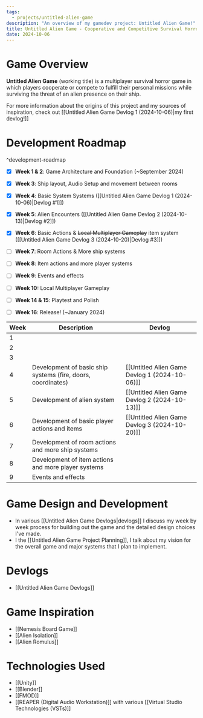 ```yaml
---
tags:
  - projects/untitled-alien-game
description: "An overview of my gamedev project: Untitled Alien Game!"
title: Untitled Alien Game - Cooperative and Competitive Survival Horror in Space!
date: 2024-10-06
---
```

# Game Overview

**Untitled Alien Game** (working title) is a multiplayer survival horror game in which players cooperate or compete to fulfill their personal missions while surviving the threat of an alien presence on their ship.

For more information about the origins of this project and my sources of inspiration, check out [[Untitled Alien Game Devlog 1 (2024-10-06)|my first devlog!]]


# Development Roadmap

^development-roadmap

- [x] **Week 1 & 2**: Game Architecture and Foundation (~September 2024)
- [x] **Week 3**: Ship layout, Audio Setup and movement between rooms
- [x] **Week 4**: Basic System Systems ([[Untitled Alien Game Devlog 1 (2024-10-06)|Devlog #1]])
- [x] **Week 5**: Alien Encounters ([[Untitled Alien Game Devlog 2 (2024-10-13)|Devlog #2]])
- [x] **Week 6**: Basic Actions & ~~Local Multiplayer Gameplay~~ item system ([[Untitled Alien Game Devlog 3 (2024-10-20)|Devlog #3]])
- [ ] **Week 7**: Room Actions & More ship systems
- [ ] **Week 8**: Item actions and more player systems
- [ ] **Week 9**: Events and effects
- [ ] **Week 10:** Local Multiplayer Gameplay
- [ ] **Week 14 & 15**: Playtest and Polish
- [ ] **Week 16**: Release! (~January 2024)


| Week | Description                                                  | Devlog                                        |
| ---- | ------------------------------------------------------------ | --------------------------------------------- |
| 1    |                                                              |                                               |
| 2    |                                                              |                                               |
| 3    |                                                              |                                               |
| 4    | Development of basic ship systems (fire, doors, coordinates) | [[Untitled Alien Game Devlog 1 (2024-10-06)]] |
| 5    | Development of alien system                                  | [[Untitled Alien Game Devlog 2 (2024-10-13)]] |
| 6    | Development of basic player actions and items                | [[Untitled Alien Game Devlog 3 (2024-10-20)]] |
| 7    | Development of room actions and more ship systems            |                                               |
| 8    | Development of item actions and more player systems          |                                               |
| 9    | Events and effects                                           |                                               |

# Game Design and Development
- In various [[Untitled Alien Game Devlogs|devlogs]] I discuss my week by week process for building out the game and the detailed design choices I've made.
- I the [[Untitled Alien Game Project Planning]], I talk about my vision for the overall game and major systems that I plan to implement.

# Devlogs
- [[Untitled Alien Game Devlogs]]

# Game Inspiration
- [[Nemesis Board Game]]
- [[Alien Isolation]]
- [[Alien Romulus]]

# Technologies Used
- [[Unity]]
- [[Blender]]
- [[FMOD]]
- [[REAPER (Digital Audio Workstation)]] with various [[Virtual Studio Technologies (VSTs)]]

 
 
